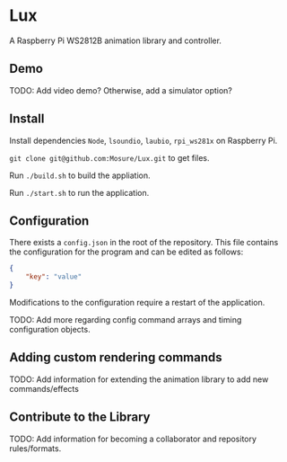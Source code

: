 # Lux
A Raspberry Pi WS2812B animation library and controller.

## Demo
TODO: Add video demo? Otherwise, add a simulator option?

## Install
Install dependencies `Node`, `lsoundio`, `laubio`, `rpi_ws281x` on Raspberry Pi.

`git clone git@github.com:Mosure/Lux.git` to get files.

Run `./build.sh` to build the appliation.

Run `./start.sh` to run the application.

## Configuration
There exists a `config.json` in the root of the repository. This file contains the configuration for the program and can be edited as follows:

```json
{
    "key": "value"
}
```

Modifications to the configuration require a restart of the application.

TODO: Add more regarding config command arrays and timing configuration objects.

## Adding custom rendering commands
TODO: Add information for extending the animation library to add new commands/effects

## Contribute to the Library
TODO: Add information for becoming a collaborator and repository rules/formats.
